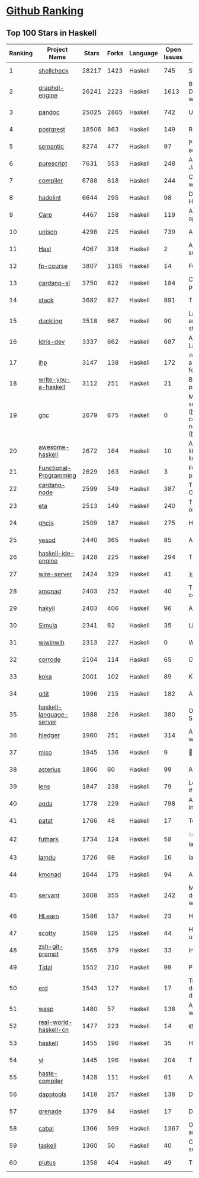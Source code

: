 [Github Ranking](../README.md)
==========

## Top 100 Stars in Haskell

| Ranking | Project Name | Stars | Forks | Language | Open Issues | Description | Last Commit |
| ------- | ------------ | ----- | ----- | -------- | ----------- | ----------- | ----------- |
| 1 | [shellcheck](https://github.com/koalaman/shellcheck) | 28217 | 1423 | Haskell | 745 | ShellCheck, a static analysis tool for shell scripts | 2022-02-16T08:04:50Z |
| 2 | [graphql-engine](https://github.com/hasura/graphql-engine) | 26241 | 2223 | Haskell | 1613 | Blazing fast, instant realtime GraphQL APIs on your DB with fine grained access control, also trigger webhooks on database events. | 2022-03-25T16:59:12Z |
| 3 | [pandoc](https://github.com/jgm/pandoc) | 25025 | 2865 | Haskell | 742 | Universal markup converter | 2022-03-25T19:11:28Z |
| 4 | [postgrest](https://github.com/PostgREST/postgrest) | 18506 | 863 | Haskell | 149 | REST API for any Postgres database | 2022-03-25T16:47:44Z |
| 5 | [semantic](https://github.com/github/semantic) | 8274 | 477 | Haskell | 97 | Parsing, analyzing, and comparing source code across many languages | 2022-03-20T09:23:56Z |
| 6 | [purescript](https://github.com/purescript/purescript) | 7631 | 553 | Haskell | 248 | A strongly-typed language that compiles to JavaScript | 2022-03-25T23:21:52Z |
| 7 | [compiler](https://github.com/elm/compiler) | 6788 | 618 | Haskell | 244 | Compiler for Elm, a functional language for reliable webapps. | 2022-03-16T16:52:25Z |
| 8 | [hadolint](https://github.com/hadolint/hadolint) | 6644 | 295 | Haskell | 98 | Dockerfile linter, validate inline bash, written in Haskell | 2022-03-24T13:58:20Z |
| 9 | [Carp](https://github.com/carp-lang/Carp) | 4467 | 158 | Haskell | 119 | A statically typed lisp, without a GC, for real-time applications. | 2022-03-24T08:12:14Z |
| 10 | [unison](https://github.com/unisonweb/unison) | 4298 | 225 | Haskell | 739 | A friendly programming language from the future | 2022-03-25T21:27:01Z |
| 11 | [Haxl](https://github.com/facebook/Haxl) | 4067 | 318 | Haskell | 2 | A Haskell library that simplifies access to remote data, such as databases or web-based services.  | 2022-03-07T18:22:38Z |
| 12 | [fp-course](https://github.com/system-f/fp-course) | 3807 | 1165 | Haskell | 14 | Functional Programming Course | 2022-03-12T00:02:05Z |
| 13 | [cardano-sl](https://github.com/input-output-hk/cardano-sl) | 3750 | 622 | Haskell | 184 | Cryptographic currency implementing Ouroboros PoS protocol | 2020-07-30T15:22:04Z |
| 14 | [stack](https://github.com/commercialhaskell/stack) | 3682 | 827 | Haskell | 891 | The Haskell Tool Stack | 2022-03-06T21:27:20Z |
| 15 | [duckling](https://github.com/facebook/duckling) | 3518 | 667 | Haskell | 90 | Language, engine, and tooling for expressing, testing, and evaluating composable language rules on input strings. | 2022-03-11T08:46:20Z |
| 16 | [Idris-dev](https://github.com/idris-lang/Idris-dev) | 3337 | 662 | Haskell | 687 | A Dependently Typed Functional Programming Language | 2022-03-07T12:39:25Z |
| 17 | [ihp](https://github.com/digitallyinduced/ihp) | 3147 | 138 | Haskell | 172 | 🔥 The fastest way to build type safe web apps. IHP is a new batteries-included web framework optimized for longterm productivity and programmer happiness | 2022-03-25T22:47:58Z |
| 18 | [write-you-a-haskell](https://github.com/sdiehl/write-you-a-haskell) | 3112 | 251 | Haskell | 21 | Building a modern functional compiler from first principles. (http://dev.stephendiehl.com/fun/) | 2021-01-11T13:56:03Z |
| 19 | [ghc](https://github.com/ghc/ghc) | 2679 | 675 | Haskell | 0 | Mirror of the Glasgow Haskell Compiler. Please submit issues and patches to GHC's Gitlab instance (https://gitlab.haskell.org/ghc/ghc). First time contributors are encouraged to get started with the newcomers info (https://gitlab.haskell.org/ghc/ghc/wikis/contributing). | 2022-03-26T01:12:09Z |
| 20 | [awesome-haskell](https://github.com/krispo/awesome-haskell) | 2672 | 164 | Haskell | 10 | A collection of awesome Haskell links, frameworks, libraries and software. Inspired by awesome projects line. | 2022-02-23T20:40:53Z |
| 21 | [Functional-Programming](https://github.com/caiorss/Functional-Programming) | 2629 | 163 | Haskell | 3 | Functional Programming concepts, examples and patterns illustrated in Haskell, Ocaml and Python | 2019-08-06T22:00:55Z |
| 22 | [cardano-node](https://github.com/input-output-hk/cardano-node) | 2599 | 549 | Haskell | 387 | The core component that is used to participate in a Cardano decentralised blockchain. | 2022-03-26T02:07:20Z |
| 23 | [eta](https://github.com/typelead/eta) | 2513 | 149 | Haskell | 240 | The Eta Programming Language, a dialect of Haskell on the JVM | 2019-11-30T21:26:00Z |
| 24 | [ghcjs](https://github.com/ghcjs/ghcjs) | 2509 | 187 | Haskell | 275 | Haskell to JavaScript compiler, based on GHC | 2021-12-16T07:43:13Z |
| 25 | [yesod](https://github.com/yesodweb/yesod) | 2440 | 365 | Haskell | 85 | A RESTful Haskell web framework built on WAI. | 2022-03-25T13:57:37Z |
| 26 | [haskell-ide-engine](https://github.com/haskell/haskell-ide-engine) | 2428 | 225 | Haskell | 294 | The engine for haskell ide-integration. Not an IDE | 2020-12-23T06:21:46Z |
| 27 | [wire-server](https://github.com/wireapp/wire-server) | 2424 | 329 | Haskell | 41 | 🇪🇺 Wire back-end services | 2022-03-25T17:49:37Z |
| 28 | [xmonad](https://github.com/xmonad/xmonad) | 2403 | 252 | Haskell | 40 | The core of xmonad, a small but functional ICCCM-compliant tiling window manager | 2022-03-11T14:49:19Z |
| 29 | [hakyll](https://github.com/jaspervdj/hakyll) | 2403 | 406 | Haskell | 96 | A static website compiler library in Haskell | 2022-03-16T08:07:19Z |
| 30 | [Simula](https://github.com/SimulaVR/Simula) | 2341 | 62 | Haskell | 35 | Linux VR Desktop | 2022-01-03T23:36:30Z |
| 31 | [wiwinwlh](https://github.com/sdiehl/wiwinwlh) | 2313 | 227 | Haskell | 0 | What I Wish I Knew When Learning Haskell | 2022-02-25T06:38:14Z |
| 32 | [corrode](https://github.com/jameysharp/corrode) | 2104 | 114 | Haskell | 65 | C to Rust translator | 2019-03-10T01:48:47Z |
| 33 | [koka](https://github.com/koka-lang/koka) | 2001 | 102 | Haskell | 89 | Koka language compiler and interpreter | 2022-03-17T20:47:47Z |
| 34 | [gitit](https://github.com/jgm/gitit) | 1996 | 215 | Haskell | 182 | A wiki using HAppS, pandoc, and git | 2022-03-12T17:39:43Z |
| 35 | [haskell-language-server](https://github.com/haskell/haskell-language-server) | 1988 | 226 | Haskell | 380 | Official haskell ide support via language server (LSP). Successor of ghcide & haskell-ide-engine. | 2022-03-25T17:38:52Z |
| 36 | [hledger](https://github.com/simonmichael/hledger) | 1960 | 251 | Haskell | 314 | A reliable, user-friendly Plain Text Accounting tool with command line, terminal and web interfaces. | 2022-03-26T02:47:14Z |
| 37 | [miso](https://github.com/dmjio/miso) | 1945 | 136 | Haskell | 9 | :ramen: A tasty Haskell front-end framework | 2022-02-04T17:29:28Z |
| 38 | [asterius](https://github.com/tweag/asterius) | 1866 | 60 | Haskell | 99 | A Haskell to WebAssembly compiler | 2022-01-28T12:29:23Z |
| 39 | [lens](https://github.com/ekmett/lens) | 1847 | 238 | Haskell | 79 | Lenses, Folds, and Traversals - Join us on freenode #haskell-lens | 2022-03-19T13:46:21Z |
| 40 | [agda](https://github.com/agda/agda) | 1778 | 229 | Haskell | 798 | Agda is a dependently typed programming language / interactive theorem prover. | 2022-03-25T23:05:37Z |
| 41 | [patat](https://github.com/jaspervdj/patat) | 1766 | 48 | Haskell | 17 | Terminal-based presentations using Pandoc | 2021-10-07T15:11:38Z |
| 42 | [futhark](https://github.com/diku-dk/futhark) | 1734 | 124 | Haskell | 58 | :boom::computer::boom: A data-parallel functional programming language | 2022-03-25T16:47:04Z |
| 43 | [lamdu](https://github.com/lamdu/lamdu) | 1726 | 68 | Haskell | 16 | lamdu - towards the next generation IDE | 2022-03-24T15:31:01Z |
| 44 | [kmonad](https://github.com/kmonad/kmonad) | 1644 | 175 | Haskell | 94 | An advanced keyboard manager | 2022-03-24T17:34:28Z |
| 45 | [servant](https://github.com/haskell-servant/servant) | 1608 | 355 | Haskell | 242 | Main repository for the servant libraries — DSL for describing, serving, querying, mocking, documenting web applications and more! | 2022-03-25T11:11:44Z |
| 46 | [HLearn](https://github.com/mikeizbicki/HLearn) | 1586 | 137 | Haskell | 23 | Homomorphic machine learning | 2016-05-29T16:51:53Z |
| 47 | [scotty](https://github.com/scotty-web/scotty) | 1569 | 125 | Haskell | 44 | Haskell web framework inspired by Ruby's Sinatra, using WAI and Warp (Official Repository) | 2021-10-10T15:35:44Z |
| 48 | [zsh-git-prompt](https://github.com/olivierverdier/zsh-git-prompt) | 1565 | 379 | Haskell | 33 | Informative git prompt for zsh | 2022-03-24T15:50:23Z |
| 49 | [Tidal](https://github.com/tidalcycles/Tidal) | 1552 | 210 | Haskell | 99 | Pattern language | 2022-03-05T11:59:27Z |
| 50 | [erd](https://github.com/BurntSushi/erd) | 1543 | 127 | Haskell | 17 | Translates a plain text description of a relational database schema to a graphical entity-relationship diagram. | 2021-09-29T18:07:09Z |
| 51 | [wasp](https://github.com/wasp-lang/wasp) | 1480 | 57 | Haskell | 138 | A programming language that understands what a web app is. | 2022-03-25T19:41:46Z |
| 52 | [real-world-haskell-cn](https://github.com/huangz1990/real-world-haskell-cn) | 1477 | 223 | Haskell | 14 | 《Real World Haskell》中文翻译项目 | 2022-02-14T13:35:16Z |
| 53 | [haskell](https://github.com/tensorflow/haskell) | 1455 | 196 | Haskell | 35 | Haskell bindings for TensorFlow | 2021-02-09T17:08:46Z |
| 54 | [yi](https://github.com/yi-editor/yi) | 1445 | 196 | Haskell | 204 | The Haskell-Scriptable Editor | 2020-11-20T06:23:22Z |
| 55 | [haste-compiler](https://github.com/valderman/haste-compiler) | 1428 | 111 | Haskell | 61 | A GHC-based Haskell to JavaScript compiler | 2019-03-17T10:49:58Z |
| 56 | [dapptools](https://github.com/dapphub/dapptools) | 1418 | 257 | Haskell | 138 | Dapp, Seth, Hevm, and more | 2022-03-23T09:31:15Z |
| 57 | [grenade](https://github.com/HuwCampbell/grenade) | 1379 | 84 | Haskell | 17 | Deep Learning in Haskell | 2022-03-22T14:25:11Z |
| 58 | [cabal](https://github.com/haskell/cabal) | 1366 | 599 | Haskell | 1367 | Official upstream development repository for Cabal and cabal-install | 2022-03-26T02:55:32Z |
| 59 | [taskell](https://github.com/smallhadroncollider/taskell) | 1360 | 50 | Haskell | 40 | Command-line Kanban board/task manager with support for Trello boards and GitHub projects | 2022-02-03T16:24:25Z |
| 60 | [plutus](https://github.com/input-output-hk/plutus) | 1358 | 404 | Haskell | 49 | The Plutus language implementation and tools | 2022-03-25T19:15:03Z |

